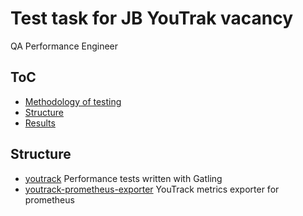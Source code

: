 # Test task for JB YouTrak vacancy

QA Performance Engineer

## ToC

- [Methodology of testing](/docs/methodology.md)
- [Structure](#structure)
- [Results](/results.md)

## Structure

- [youtrack](/youtrack/) Performance tests written with Gatling
- [youtrack-prometheus-exporter](/youtrack-prometheus-exporter/) YouTrack metrics exporter for prometheus
